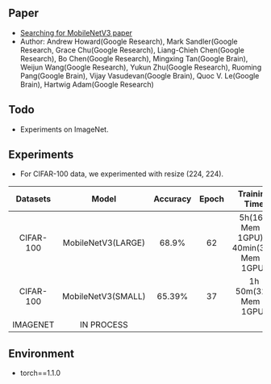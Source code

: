 ## Paper
- [Searching for MobileNetV3 paper](https://arxiv.org/abs/1905.02244)
- Author: Andrew Howard(Google Research), Mark Sandler(Google Research, Grace Chu(Google Research), Liang-Chieh Chen(Google Research), Bo Chen(Google Research), Mingxing Tan(Google Brain), Weijun Wang(Google Research), Yukun Zhu(Google Research), Ruoming Pang(Google Brain), Vijay Vasudevan(Google Brain), Quoc V. Le(Google Brain), Hartwig Adam(Google Research)

## Todo
- Experiments on ImageNet.

## Experiments
- For CIFAR-100 data, we experimented with resize (224, 224).<br>

| Datasets | Model | Accuracy | Epoch | Training Time | Parameters
| :---: | :---: | :---: | :---: | :---: | :---: |
CIFAR-100 | MobileNetV3(LARGE) | 68.9% | 62 | 5h(16G Mem + 1GPU) + 40min(32G Mem + 1GPU) | 3.99M
CIFAR-100 | MobileNetV3(SMALL) | 65.39% | 37 | 1h 50m(32G Mem + 1GPU) | 1.79M
IMAGENET | IN PROCESS | | | |

## Environment
- torch==1.1.0
